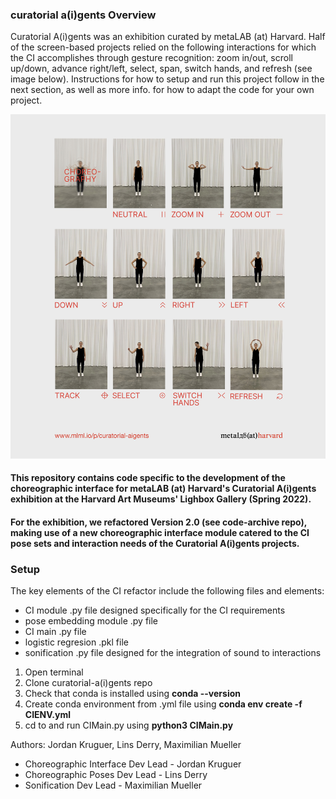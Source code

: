 ### curatorial a(i)gents Overview

Curatorial A(i)gents was an exhibition curated by metaLAB (at) Harvard. Half of the screen-based projects relied on the following interactions for which the CI accomplishes through gesture recognition: zoom in/out, scroll up/down, advance right/left, select, span, switch hands, and refresh (see image below). Instructions for how to setup and run this project follow in the next section, as well as more info. for how to adapt the code for your own project.

![Interactive Gestures](/curatorial-a(i)gents/gestures.jpeg)

#### This repository contains code specific to the development of the choreographic interface for metaLAB (at) Harvard's Curatorial A(i)gents exhibition at the Harvard Art Museums' Lighbox Gallery (Spring 2022). 

#### For the exhibition, we refactored Version 2.0 (see code-archive repo), making use of a new choreographic interface module catered to the CI pose sets and interaction needs of the Curatorial A(i)gents projects.

### Setup

The key elements of the CI refactor include the following files and elements:
* CI module .py file designed specifically for the CI requirements
* pose embedding module .py file
* CI main .py file
* logistic regresion .pkl file
* sonification .py file designed for the integration of sound to interactions

1) Open terminal
2) Clone curatorial-a(i)gents repo
3) Check that conda is installed using **conda --version**
4) Create conda environment from .yml file using **conda env create -f CIENV.yml**
5) cd to and run CIMain.py using **python3 CIMain.py**

Authors: Jordan Kruguer, Lins Derry, Maximilian Mueller
* Choreographic Interface Dev Lead - Jordan Kruguer
* Choreographic Poses Dev Lead - Lins Derry
* Sonification Dev Lead - Maximilian Mueller
